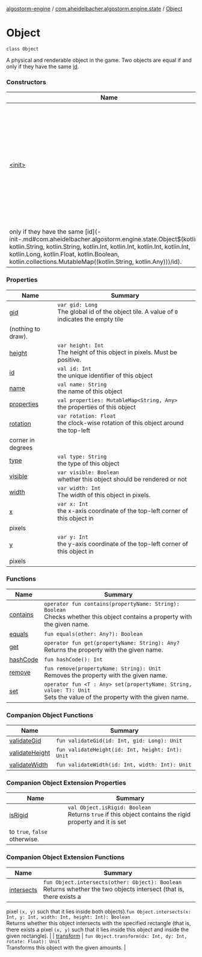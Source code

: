 [algostorm-engine](../../index.md) / [com.aheidelbacher.algostorm.engine.state](../index.md) / [Object](.)

# Object

`class Object`

A physical and renderable object in the game. Two objects are equal if and
only if they have the same [id](id.md).

### Constructors

| Name | Summary |
|---|---|
| [&lt;init&gt;](-init-.md) | `Object(id: Int, name: String = "", type: String = "", x: Int, y: Int, width: Int, height: Int, gid: Long = 0L, rotation: Float = 0F, visible: Boolean = true, properties: MutableMap<String, Any> = hashMapOf())`<br>A physical and renderable object in the game. Two objects are equal if and
only if they have the same [id](-init-.md#com.aheidelbacher.algostorm.engine.state.Object$<init>(kotlin.Int, kotlin.String, kotlin.String, kotlin.Int, kotlin.Int, kotlin.Int, kotlin.Int, kotlin.Long, kotlin.Float, kotlin.Boolean, kotlin.collections.MutableMap((kotlin.String, kotlin.Any)))/id). |

### Properties

| Name | Summary |
|---|---|
| [gid](gid.md) | `var gid: Long`<br>The global id of the object tile. A value of `0` indicates the empty tile
(nothing to draw). |
| [height](height.md) | `var height: Int`<br>The height of this object in pixels. Must be positive. |
| [id](id.md) | `val id: Int`<br>the unique identifier of this object |
| [name](name.md) | `val name: String`<br>the name of this object |
| [properties](properties.md) | `val properties: MutableMap<String, Any>`<br>the properties of this object |
| [rotation](rotation.md) | `var rotation: Float`<br>the clock-wise rotation of this object around the top-left
corner in degrees |
| [type](type.md) | `val type: String`<br>the type of this object |
| [visible](visible.md) | `var visible: Boolean`<br>whether this object should be rendered or not |
| [width](width.md) | `var width: Int`<br>The width of this object in pixels. |
| [x](x.md) | `var x: Int`<br>the x-axis coordinate of the top-left corner of this object in
pixels |
| [y](y.md) | `var y: Int`<br>the y-axis coordinate of the top-left corner of this object in
pixels |

### Functions

| Name | Summary |
|---|---|
| [contains](contains.md) | `operator fun contains(propertyName: String): Boolean`<br>Checks whether this object contains a property with the given name. |
| [equals](equals.md) | `fun equals(other: Any?): Boolean` |
| [get](get.md) | `operator fun get(propertyName: String): Any?`<br>Returns the property with the given name. |
| [hashCode](hash-code.md) | `fun hashCode(): Int` |
| [remove](remove.md) | `fun remove(propertyName: String): Unit`<br>Removes the property with the given name. |
| [set](set.md) | `operator fun <T : Any> set(propertyName: String, value: T): Unit`<br>Sets the value of the property with the given name. |

### Companion Object Functions

| Name | Summary |
|---|---|
| [validateGid](validate-gid.md) | `fun validateGid(id: Int, gid: Long): Unit` |
| [validateHeight](validate-height.md) | `fun validateHeight(id: Int, height: Int): Unit` |
| [validateWidth](validate-width.md) | `fun validateWidth(id: Int, width: Int): Unit` |

### Companion Object Extension Properties

| Name | Summary |
|---|---|
| [isRigid](../../com.aheidelbacher.algostorm.engine.physics2d/-physics-system/is-rigid.md) | `val Object.isRigid: Boolean`<br>Returns `true` if this object contains the rigid property and it is set
to `true`, `false` otherwise. |

### Companion Object Extension Functions

| Name | Summary |
|---|---|
| [intersects](../../com.aheidelbacher.algostorm.engine.physics2d/-physics-system/intersects.md) | `fun Object.intersects(other: Object): Boolean`<br>Returns whether the two objects intersect (that is, there exists a
pixel `(x, y)` such that it lies inside both objects).`fun Object.intersects(x: Int, y: Int, width: Int, height: Int): Boolean`<br>Returns whether this object intersects with the specified rectangle
(that is, there exists a pixel `(x, y)` such that it lies inside this
object and inside the given rectangle). |
| [transform](../../com.aheidelbacher.algostorm.engine.physics2d/-physics-system/transform.md) | `fun Object.transform(dx: Int, dy: Int, rotate: Float): Unit`<br>Transforms this object with the given amounts. |

